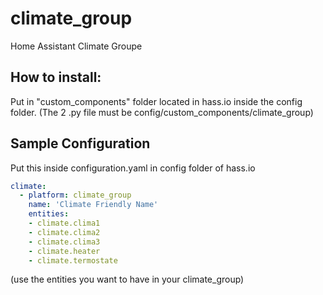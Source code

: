 # climate_group

Home Assistant Climate Groupe

## How to install:

Put in "custom_components" folder located in hass.io inside the config folder.
(The 2 .py file must be config/custom_components/climate_group)

## Sample Configuration

Put this inside configuration.yaml in config folder of hass.io

```yaml
climate:
  - platform: climate_group
    name: 'Climate Friendly Name'
    entities:
    - climate.clima1
    - climate.clima2
    - climate.clima3
    - climate.heater
    - climate.termostate
```

(use the entities you want to have in your climate_group)
